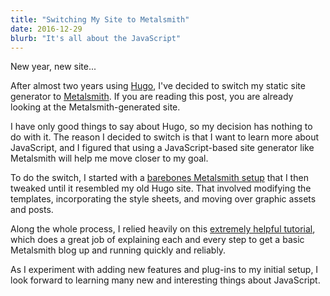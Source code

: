 ```yaml
---
title: "Switching My Site to Metalsmith"
date: 2016-12-29
blurb: "It's all about the JavaScript"
---
```


New year, new site...

After almost two years using [Hugo](http://gohugo.io), I've decided to switch my static site generator to [Metalsmith](http://Metalsmith.io). If you are reading this post, you are already looking at the Metalsmith-generated site.

I have only good things to say about Hugo, so my decision has nothing to do with it. The reason I decided to switch is that I want to learn more about JavaScript, and I figured that using a JavaScript-based site generator like Metalsmith will help me move closer to my goal.

To do the switch, I started with a [barebones Metalsmith setup](../how-to-create-an-minimal-metalsmith-blog/) that I then tweaked until it resembled my old Hugo site. That involved modifying the templates, incorporating the style sheets, and moving over graphic assets and posts.

Along the whole process, I relied heavily on this [extremely helpful tutorial](https://www.neustadt.fr/essays/crafting-a-simple-blog-with-metalsmith/), which does a great job of explaining each and every step to get a basic Metalsmith blog up and running quickly and reliably.

As I experiment with adding new features and plug-ins to my initial setup, I look forward to learning many new and interesting things about JavaScript.